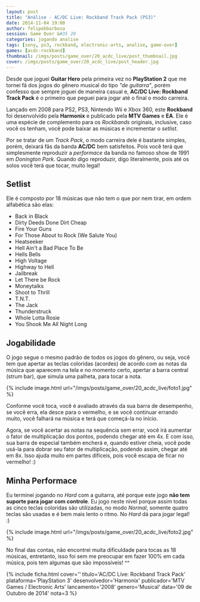 ```yaml
---
layout: post
title: "Análise - AC/DC Live: Rockband Track Pack (PS3)"
date: 2014-11-04 19:00
author: felipebbarbosa
session: Game Over &#35 20
categories: jogando analise
tags: [sony, ps3, rockband, electronic-arts, analise, game-over]
games: [acdc-rockband]
thumbnail: /imgs/posts/game_over/20_acdc_live/post_thumbnail.jpg
cover: /imgs/posts/game_over/20_acdc_live/post_header.jpg
---
```


Desde que joguei **Guitar Hero** pela primeira vez no **PlayStation 2** que me tornei fã dos jogos do gênero musical do tipo _"de guitarra"_, porém confesso que sempre joguei de maneira casual e, **AC/DC Live: Rockband Track Pack** é o primeiro que peguei para jogar até o final o modo carreira.

<!--more-->

Lançado em 2008 para PS2, PS3, Nintendo Wii e Xbox 360, este **Rockband** foi desenvolvido pela **Harmonix** e publicado pela **MTV Games** e **EA**. Ele é uma espécie de complemento para os _Rockbands_ originais, inclusive, caso você os tenham, você pode baixar as músicas e incrementar o _setlist_.

Por se tratar de um _Track Pack_, o modo carreira dele é bastante simples, porém, deixará fãs da banda **AC/DC** bem satisfeitos. Pois você terá que simplesmente reproduzir a _performace_ da banda no famoso show de 1991 em _Donington Park_. Quando digo reproduzir, digo literalmente, pois até os solos você terá que tocar, muito legal!

## Setlist

Ele é composto por 18 músicas que não tem o que por nem tirar, em ordem alfabética são elas:

- Back in Black
- Dirty Deeds Done Dirt Cheap
- Fire Your Guns
- For Those About to Rock (We Salute You)
- Heatseeker
- Hell Ain't a Bad Place To Be
- Hells Bells
- High Voltage
- Highway to Hell
- Jailbreak
- Let There be Rock
- Moneytalks
- Shoot to Thrill
- T.N.T.
- The Jack
- Thunderstruck
- Whole Lotta Rosie
- You Shook Me All Night Long

## Jogabilidade

O jogo segue o mesmo padrão de todos os jogos do gênero, ou seja, você tem que apertar as teclas coloridas (acordes) de acordo com as notas da música que aparecem na tela e no momento certo, apertar a barra central (strum bar), que simula uma palheta, para tocar a nota.

{% include image.html url="/imgs/posts/game_over/20_acdc_live/foto1.jpg" %}

Conforme você toca, você é avaliado através da sua barra de desempenho, se você erra, ela desce para o vermelho, e se você continuar errando muito, você falhará na música e terá que começá-la no início.

Agora, se você acertar as notas na sequência sem errar, você irá aumentar o fator de multiplicação dos pontos, podendo chegar até em 4x. E com isso, sua barra de especial também encherá e, quando estiver cheia, você pode usá-la para dobrar seu fator de multiplicação, podendo assim, chegar até em 8x. Isso ajuda muito em partes difíceis, pois você escapa de ficar no vermelho! :)

## Minha Performace

Eu terminei jogando no _Hard_ com a guitarra, até porque este jogo **não tem suporte para jogar com controle**. Eu jogo neste nível porque assim todas as cinco teclas coloridas são utilizadas, no modo _Normal_, somente quatro teclas são usadas e é bem mais lento o ritmo. No _Hard_ dá para jogar legal! :)

{% include image.html url="/imgs/posts/game_over/20_acdc_live/foto2.jpg" %}

No final das contas, não encontrei muita dificuldade para tocas as 18 músicas, entretanto, isso foi sem me preocupar em fazer 100% em cada música, pois tem algumas que são impossíveis! ^^

{% include ficha.html
  cover=''
  titulo='AC/DC Live: Rockband Track Pack'
  plataforma='PlayStation 3'
  desenvolvedor='Harmonix'
  publicador='MTV Games / Electronic Arts'
  lancamento='2008'
  genero='Musical'
  data='09 de Outubro de 2014'
  nota=3 %}
